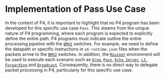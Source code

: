 # Implementation of Pass Use Case

In the context of P4, it is important to highlight that no P4 program has been developed for
this specific use case ``Pass``. This steams from the unique nature of P4 programming, where each
program is expected to explicitly define the entire path. P4 programs must indicate outline the
entire processing pipeline with the [``BMV2``](https://github.com/p4lang/behavioral-model) switches. For example, we need to define the datapath
or specific instructions in ``sX-runtime.json`` files when the packets arrive to the [``BMV2``](https://github.com/p4lang/behavioral-model) switches. In
addition, the [``Mininet``](https://github.com/mininet/mininet) environment will be used to execute each scenario such as [``Drop``](../Drop/), [``Pass``](.), [``Echo Server``](../Echo_server/), [``L3 Forwarding``](../L3_forwarding/) and [``Broadcast``](../Broadcast/). Consequently, there is no direct way to delegate packet
processing in P4, particularly for this specific use case.


